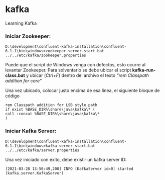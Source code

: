 # kafka
Learning Kafka

### Iniciar Zookeeper: 

```D:\development\confluent-kafka-installation\confluent-6.1.1\bin\windows>zookeeper-server-start.bat ../../etc/kafka/zookeeper.properties```

Puede que el script de Windows venga con defectos, esto ocurre al levantar Zookeeper. Para solventarlo se debe ubicar el script **kafka-run-class.bat** y ubicar (*Ctrl+F*) dentro del archivo el texto *"rem Classpath addition for core"*

Una vez ubicado, colocar justo encima de esa linea, el siguiente bloque de código

```
rem Classpath addition for LSB style path
if exist %BASE_DIR%\share\java\kafka\* (
call :concat %BASE_DIR%\share\java\kafka\*
)
```

### Iniciar Kafka Server: 

```D:\development\confluent-kafka-installation\confluent-6.1.1\bin\windows>kafka-server-start.bat ../../etc/kafka/server.properties```

Una vez iniciado con exito, debe existir un kafka server ID:

``` 
[2021-03-28 13:50:49,200] INFO [KafkaServer id=0] started (kafka.server.KafkaServer)
```

